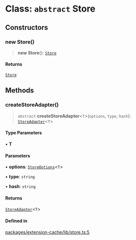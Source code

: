 # Class: `abstract` Store

## Constructors

### new Store()

> **new Store**(): [`Store`](Store.md)

#### Returns

[`Store`](Store.md)

## Methods

### createStoreAdapter()

> `abstract` **createStoreAdapter**\<`T`\>(`options`, `type`, `hash`): [`StoreAdapter`](StoreAdapter.md)\<`T`\>

#### Type Parameters

• **T**

#### Parameters

• **options**: [`StoreOptions`](../interfaces/StoreOptions.md)\<`T`\>

• **type**: `string`

• **hash**: `string`

#### Returns

[`StoreAdapter`](StoreAdapter.md)\<`T`\>

#### Defined in

[packages/extension-cache/lib/store.ts:5](https://github.com/andreisergiu98/baeta/blob/277f62f15bfdecc05d507a84e60b62e5bc08a747/packages/extension-cache/lib/store.ts#L5)
